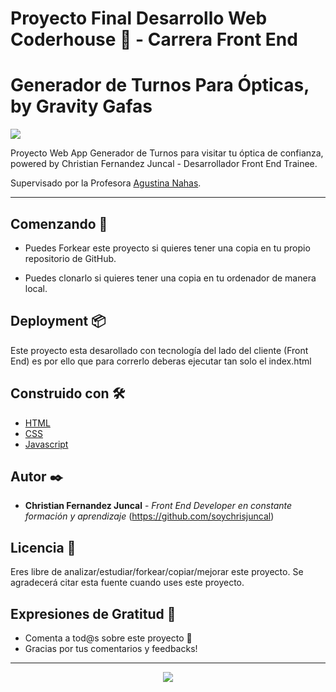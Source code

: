 
# Proyecto Final Desarrollo Web Coderhouse 🚀 - Carrera Front End 

# Generador de Turnos Para Ópticas, by Gravity Gafas

<img src="https://i.ibb.co/mzb7gDD/master.jpg">

Proyecto Web App Generador de Turnos para visitar tu óptica de confianza, powered by Christian Fernandez Juncal - Desarrollador Front End Trainee.

Supervisado por la Profesora [Agustina Nahas](https://github.com/AgustinaNahas).

---

## Comenzando 🚀

- Puedes Forkear este proyecto si quieres tener una copia en tu propio repositorio de GitHub.

- Puedes clonarlo si quieres tener una copia en tu ordenador de manera local.


## Deployment 📦

Este proyecto esta desarollado con tecnología del lado del cliente (Front End) es por ello que para correrlo deberas ejecutar tan solo el index.html

## Construido con 🛠️

* [HTML](https://developer.mozilla.org/es/docs/Web/HTML)
* [CSS](https://developer.mozilla.org/es/docs/Web/CSS)
* [Javascript](https://developer.mozilla.org/es/docs/Web/JavaScript)


## Autor ✒️

* **Christian Fernandez Juncal** - *Front End Developer en constante formación y aprendizaje* (https://github.com/soychrisjuncal)

## Licencia 📄

Eres libre de analizar/estudiar/forkear/copiar/mejorar este proyecto. Se agradecerá citar esta fuente cuando uses este proyecto.

## Expresiones de Gratitud 🎁

* Comenta a tod@s sobre este proyecto 📢
* Gracias por tus comentarios y feedbacks!


---

<div width="50%" align=center>
<img src="https://i.ibb.co/qFg89P1/firma-Copy.png" />
 </div>
